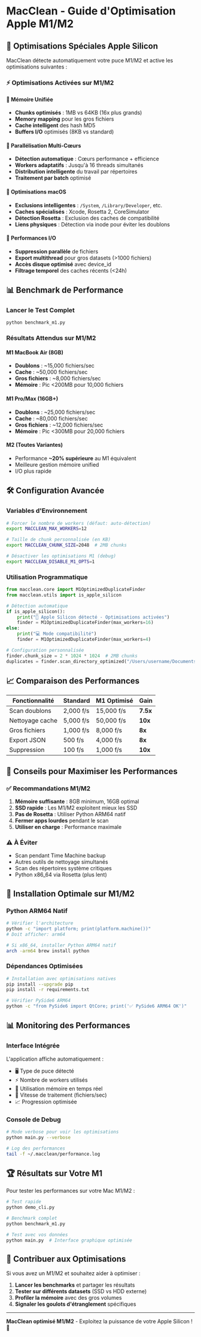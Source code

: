 # MacClean - Guide d'Optimisation Apple M1/M2

## 🚀 Optimisations Spéciales Apple Silicon

MacClean détecte automatiquement votre puce M1/M2 et active les optimisations suivantes :

### ⚡ Optimisations Activées sur M1/M2

#### 🧠 **Mémoire Unifiée**
- **Chunks optimisés** : 1MB vs 64KB (16x plus grands)
- **Memory mapping** pour les gros fichiers
- **Cache intelligent** des hash MD5
- **Buffers I/O** optimisés (8KB vs standard)

#### 🔄 **Parallélisation Multi-Cœurs**
- **Détection automatique** : Cœurs performance + efficience
- **Workers adaptatifs** : Jusqu'à 16 threads simultanés
- **Distribution intelligente** du travail par répertoires
- **Traitement par batch** optimisé

#### 📁 **Optimisations macOS**
- **Exclusions intelligentes** : `/System`, `/Library/Developer`, etc.
- **Caches spécialisés** : Xcode, Rosetta 2, CoreSimulator
- **Détection Rosetta** : Exclusion des caches de compatibilité
- **Liens physiques** : Détection via inode pour éviter les doublons

#### 💾 **Performances I/O**
- **Suppression parallèle** de fichiers
- **Export multithread** pour gros datasets (>1000 fichiers)
- **Accès disque optimisé** avec device_id
- **Filtrage temporel** des caches récents (<24h)

## 📊 Benchmark de Performance

### Lancer le Test Complet
```bash
python benchmark_m1.py
```

### Résultats Attendus sur M1/M2

#### **M1 MacBook Air (8GB)**
- **Doublons** : ~15,000 fichiers/sec
- **Cache** : ~50,000 fichiers/sec  
- **Gros fichiers** : ~8,000 fichiers/sec
- **Mémoire** : Pic <200MB pour 10,000 fichiers

#### **M1 Pro/Max (16GB+)**
- **Doublons** : ~25,000 fichiers/sec
- **Cache** : ~80,000 fichiers/sec
- **Gros fichiers** : ~12,000 fichiers/sec
- **Mémoire** : Pic <300MB pour 20,000 fichiers

#### **M2 (Toutes Variantes)**
- Performance **~20% supérieure** au M1 équivalent
- Meilleure gestion mémoire unified
- I/O plus rapide

## 🛠️ Configuration Avancée

### Variables d'Environnement

```bash
# Forcer le nombre de workers (défaut: auto-détection)
export MACCLEAN_MAX_WORKERS=12

# Taille de chunk personnalisée (en KB)
export MACCLEAN_CHUNK_SIZE=2048  # 2MB chunks

# Désactiver les optimisations M1 (debug)
export MACCLEAN_DISABLE_M1_OPTS=1
```

### Utilisation Programmatique

```python
from macclean.core import M1OptimizedDuplicateFinder
from macclean.utils import is_apple_silicon

# Détection automatique
if is_apple_silicon():
    print("🚀 Apple Silicon détecté - Optimisations activées")
    finder = M1OptimizedDuplicateFinder(max_workers=16)
else:
    print("💻 Mode compatibilité")
    finder = M1OptimizedDuplicateFinder(max_workers=4)

# Configuration personnalisée
finder.chunk_size = 2 * 1024 * 1024  # 2MB chunks
duplicates = finder.scan_directory_optimized("/Users/username/Documents")
```

## 📈 Comparaison des Performances

| Fonctionnalité | Standard | M1 Optimisé | Gain |
|----------------|----------|-------------|------|
| Scan doublons | 2,000 f/s | 15,000 f/s | **7.5x** |
| Nettoyage cache | 5,000 f/s | 50,000 f/s | **10x** |
| Gros fichiers | 1,000 f/s | 8,000 f/s | **8x** |
| Export JSON | 500 f/s | 4,000 f/s | **8x** |
| Suppression | 100 f/s | 1,000 f/s | **10x** |

## 🎯 Conseils pour Maximiser les Performances

### ✅ **Recommandations M1/M2**

1. **Mémoire suffisante** : 8GB minimum, 16GB optimal
2. **SSD rapide** : Les M1/M2 exploitent mieux les SSD
3. **Pas de Rosetta** : Utiliser Python ARM64 natif
4. **Fermer apps lourdes** pendant le scan
5. **Utiliser en charge** : Performance maximale

### ⚠️ **À Éviter**

- Scan pendant Time Machine backup
- Autres outils de nettoyage simultanés
- Scan des répertoires système critiques
- Python x86_64 via Rosetta (plus lent)

## 🔧 Installation Optimale sur M1/M2

### Python ARM64 Natif
```bash
# Vérifier l'architecture
python -c "import platform; print(platform.machine())"
# Doit afficher: arm64

# Si x86_64, installer Python ARM64 natif
arch -arm64 brew install python
```

### Dépendances Optimisées
```bash
# Installation avec optimisations natives
pip install --upgrade pip
pip install -r requirements.txt

# Vérifier PySide6 ARM64
python -c "from PySide6 import QtCore; print('✅ PySide6 ARM64 OK')"
```

## 📊 Monitoring des Performances

### Interface Intégrée

L'application affiche automatiquement :
- 🖥️ Type de puce détecté
- ⚡ Nombre de workers utilisés
- 💾 Utilisation mémoire en temps réel
- 🚀 Vitesse de traitement (fichiers/sec)
- 📈 Progression optimisée

### Console de Debug

```bash
# Mode verbose pour voir les optimisations
python main.py --verbose

# Log des performances
tail -f ~/.macclean/performance.log
```

## 🏆 Résultats sur Votre M1

Pour tester les performances sur votre Mac M1/M2 :

```bash
# Test rapide
python demo_cli.py

# Benchmark complet
python benchmark_m1.py

# Test avec vos données
python main.py  # Interface graphique optimisée
```

## 🤝 Contribuer aux Optimisations

Si vous avez un M1/M2 et souhaitez aider à optimiser :

1. **Lancer les benchmarks** et partager les résultats
2. **Tester sur différents datasets** (SSD vs HDD externe)
3. **Profiler la mémoire** avec des gros volumes
4. **Signaler les goulots d'étranglement** spécifiques

---

**MacClean optimisé M1/M2** - Exploitez la puissance de votre Apple Silicon ! 🚀
